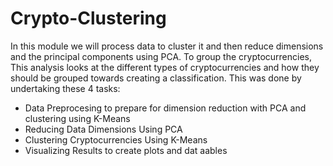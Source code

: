 # Crypto-Clustering
In this module we will process data to cluster it and then reduce dimensions and the principal components using PCA. To group the cryptocurrencies, 
This analysis looks at the different types of cryptocurrencies and how they should be grouped towards creating a classification. This was done by undertaking these 4 tasks:

- Data Preprocesing to prepare for dimension reduction with PCA and clustering using K-Means
- Reducing Data Dimensions Using PCA
- Clustering Cryptocurrencies Using K-Means
- Visualizing Results to create plots and dat aables

